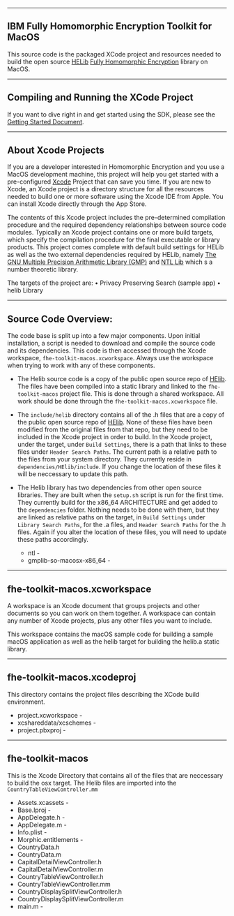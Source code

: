 ----------------------------------------------------------------------------
IBM Fully Homomorphic Encryption Toolkit for MacOS
----------------------------------------------------------------------------

This source code is the packaged XCode project and resources needed to build the open source <a href="https://github.com/homenc/HElib/">HELib</a> <a href="https://en.wikipedia.org/wiki/Homomorphic_encryption">Fully Homomorphic Encryption</a> library on MacOS. 

--------------------------------------------
Compiling and Running the XCode Project
--------------------------------------------

If you want to dive right in and get started using the SDK, please see the [Getting Started Document](GettingStarted.md).


----------------------------------------------------------------------------
About Xcode Projects
----------------------------------------------------------------------------

If you are a developer interested in Homomorphic Encryption and you use a MacOS development machine, this project will help you get started with a pre-configured [Xcode](https://developer.apple.com/xcode/) Project that can save you time. If you are new to Xcode, an Xcode project is a directory structure for all the resources needed to build one or more software using the Xcode IDE from Apple.  You can install Xcode directly through the App Store. 

The contents of this Xcode project includes the pre-determined compilation procedure and the required dependency relationships between source code modules. Typically an Xcode project contains one or more build targets, which specify the compilation procedure for the final executable or library products. This project comes complete with default build settings for HELib as well as the two external dependencies required by HELib, namely [The GNU Multiple Precision Arithmetic Library (GMP)](https://gmplib.org/) and [NTL Lib](https://www.shoup.net/ntl/) which s a number theoretic library.

The targets of the project are:
	•	Privacy Preserving Search (sample app)
	•	helib Library




--------------------------------------------
Source Code Overview:
--------------------------------------------

The code base is split up into a few major components.  Upon initial installation, a script is needed to download and compile the source code and its dependencies.  This code is then accessed through the Xcode workspace, `fhe-toolkit-macos.xcworkspace`.  Always use the workspace when trying to work with any of these components.  

* The Helib source code is a copy of the public open source repo of [HElib](https://github.com/homenc/HElib).  The files have been compiled into a static library and linked to the `fhe-toolkit-macos` project file.  This is done through a shared workspace.  All work should be done through the `fhe-toolkit-macos.xcworkspace` file.

* The `include/helib` directory contains all of the .h files that are a copy of the public open source repo of [HElib](https://github.com/homenc/HElib).  None of these files have been modified from the original files from that repo, but they need to be included in the Xcode project in order to build.  In the Xcode project, under the target, under `Build Settings`, there is a path that links to these files under `Header Search Paths`.  The current path is a relative path to the files from your system directory.  They currently reside in `dependencies/HElib/include`.  If you change the location of these files it will be neccessary to update this path.

* The Helib library has two dependencies from other open source libraries.  They are built when the `setup.sh` script is run for the first time.  They currently build for the x86_64 ARCHITECTURE and get added to the `dependencies` folder.  Nothing needs to be done with them, but they are linked as relative paths on the target, in `Build Settings` under `Library Search Paths`, for the .a files, and `Header Search Paths` for the .h files.  Again if you alter the location of these files, you will need to update these paths accordingly.

    * ntl                     -   
    * gmplib-so-macosx-x86_64 -


--------------------------------------------
fhe-toolkit-macos.xcworkspace
--------------------------------------------
A workspace is an Xcode document that groups projects and other documents so you can work on them together. A workspace can contain any number of Xcode projects, plus any other files you want to include.  

This workspace contains the macOS sample code for building a sample macOS application as well as the helib target for building the helib.a static library.


--------------------------------------------
fhe-toolkit-macos.xcodeproj
--------------------------------------------
This directory contains the project files describing the XCode build environment. 

* project.xcworkspace	- 
* xcshareddata/xcschemes - 	
* project.pbxproj -

--------------------------------------------
fhe-toolkit-macos
--------------------------------------------

This is the Xcode Directory that contains all of the files that are neccessary to build the osx target.  The Helib files are imported into the `CountryTableViewController.mm` 

* Assets.xcassets	- 
* Base.lproj -
* AppDelegate.h	-
* AppDelegate.m	-
* Info.plist	-
* Morphic.entitlements -	
* CountryData.h
* CountryData.m
* CapitalDetailViewController.h
* CapitalDetailViewController.m
* CountryTableViewController.h
* CountryTableViewController.mm
* CountryDisplaySplitViewController.h
* CountryDisplaySplitViewController.m
* main.m	-	





